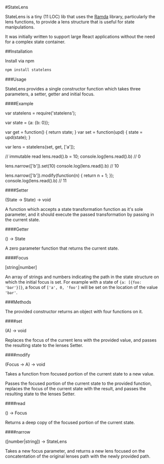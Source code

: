 #StateLens

StateLens is a tiny (11 LOC) lib that uses the [Ramda](http://ramdajs.com/)
library, particularly the lens functions, to provide a lens structure
that is useful for state manipulations.

It was initially written to support large React applications without
the need for a complex state container.

##Installation

Install via npm

```bash
npm install statelens
```

###Usage

StateLens provides a single constructor function which takes three
parameters, a setter, getter and initial focus.

####Example

  var statelens = require('statelens');

  var state = {a: {b: 0}};

  var get = function() { return state; }
  var set = function(upd) { state = upd(state); }

  var lens = statelens(set, get, ['a']);

  // immutable read
  lens.read().b = 10;
  console.log(lens.read().b) // 0

  lens.narrow(['b']).set(10)
  console.log(lens.read().b) // 10

  lens.narrow(['b']).modify(function(n) { return n + 1; });
  console.log(lens.read().b) // 11

####Setter

(State -> State) -> void

A function which accepts a state transformation function as it's sole parameter, and it should execute the passed transformation by
passing in the current state.


####Getter

() -> State

A zero parameter function that returns the current state.

####Focus

[string|number]

An array of strings and numbers indicating the path in the state structure on which the initial focus is set. For example with a state of
`{a: [{foo: 'bar'}]}`, a focus of `['a', 0, 'foo']` will be set on the
location of the value `'bar'`.

###Methods

The provided constructor returns an object with four functions on it.

####set

(A) -> void

Replaces the focus of the current lens with the provided value, and passes
the resulting state to the lenses Setter.

####modify

(Focus -> A) -> void

Takes a function from focused portion of the current state to a new value.

Passes the focused portion of the current state to the provided function,
replaces the focus of the current state with the result, and passes the
resulting state to the lenses Setter.

####read

() -> Focus

Returns a deep copy of the focused portion of the current state.

####narrow

([number|string]) -> StateLens

Takes a new focus parameter, and returns a new lens focused on the
concatentation of the original lenses path with the newly provided
path.

